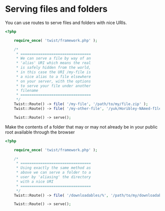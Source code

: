# Serving files and folders

You can use routes to serve files and folders with nice URIs.

```php
<?php

    require_once( 'twist/framework.php' );

    /*
     * ================================
     * We can serve a file by way of an
     * 'alias' URI which means the real
     * is safely hidden from the world,
     * in this case the URI /my-file is
     * a nice alias to a file elsewhere
     * on your server, with the options
     * to serve your file under another
     * filename
     * ================================
     */
    Twist::Route() -> file( '/my-file', '/path/to/my/file.zip' );
    Twist::Route() -> file( '/my-other-file', '/yuk/Horibley-NAmed-f1le!_2015_09_24.tar', 'nice-filename.zip' );

    Twist::Route() -> serve();
```

Make the contents of a folder that may or may not already be in your public root available through the browser

```php
<?php

    require_once( 'twist/framework.php' );

    /*
     * ================================
     * Using exactly the same method as
     * above we can serve a folder to a
     * user by 'aliasing' the directory
     * with a nice URI
     * ================================
     */
    Twist::Route() -> file( '/downloadables/%', '/path/to/my/downloadables/folder' );

    Twist::Route() -> serve();
```